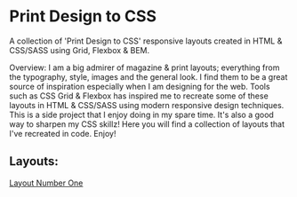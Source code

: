 # Print Design to CSS
A collection of 'Print Design to CSS' responsive layouts created in HTML &amp; CSS/SASS using Grid, Flexbox & BEM.

Overview: I am a big admirer of magazine & print layouts; everything from the typography, style, images and the general look. I find them to be a great source of inspiration especially when I am designing for the web. Tools such as CSS Grid & Flexbox has inspired me to recreate some of these layouts in HTML & CSS/SASS using modern responsive design techniques. This is a side project that I enjoy doing in my spare time. It's also a good way to sharpen my CSS skillz! Here you will find a collection of layouts that I've recreated in code. Enjoy!

## Layouts:
[Layout Number One](https://layout-number-one.netlify.app/)
